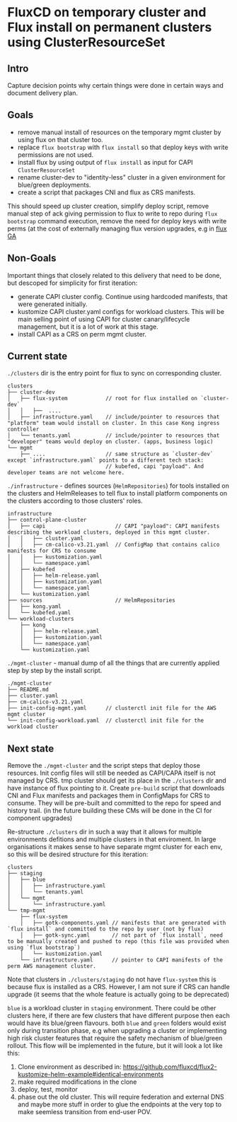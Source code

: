 # FluxCD on temporary cluster and Flux install on permanent clusters using ClusterResourceSet

## Intro

Capture decision points why certain things were done in certain ways and document delivery plan.

## Goals

* remove manual install of resources on the temporary mgmt cluster by using flux on that cluster too.
* replace `flux bootstrap` with `flux install` so that deploy keys with write permissions are not used.
* install flux by using output of `flux install` as input for CAPI `ClusterResourceSet`
* rename cluster-dev to "identity-less" cluster in a given environment for blue/green deployments.
* create a script that packages CNI and flux as CRS manifests.

This should speed up cluster creation, simplify deploy script, remove manual step of ack giving permission to flux to write to repo during `flux bootstrap` command execution, remove the need for deploy keys with write perms (at the cost of externally managing flux version upgrades, e.g in [flux GA](https://github.com/fluxcd/flux2/tree/main/action#automate-flux-updates)

## Non-Goals

Important things that closely related to this delivery that need to be done, but descoped for simplicity for first iteration:

* generate CAPI cluster config. Continue using hardcoded manifests, that were generated initially.
* kustomize CAPI cluster.yaml configs for workload clusters. This will be main selling point of using CAPI for cluster canary/lifecycle management, but it is a lot of work at this stage.
* install CAPI as a CRS on perm mgmt cluster.

## Current state

`./clusters` dir is the entry point for flux to sync on corresponding cluster.
```
clusters
├── cluster-dev
│   ├── flux-system            // root for flux installed on `cluster-dev`
│   │   ├──  ....
│   ├── infrastructure.yaml    // include/pointer to resources that "platform" team would install on cluster. In this case Kong ingress controller
│   └── tenants.yaml           // include/pointer to resources that "developer" teams would deploy on cluster. (apps, business logic)
└── mgmt
    ├── ....                   // same structure as `cluster-dev` except `infrastructure.yaml` points to a different tech stack:
                               // kubefed, capi "payload". And developer teams are not welcome here.
```

`./infrastructure` - defines sources (`HelmRepositories`) for tools installed on the clusters and HelmReleases to tell flux to install platform components on the clusters according to those clusters' roles.
```
infrastructure
├── control-plane-cluster
│   ├── capi                      // CAPI "payload": CAPI manifests describing the workload clusters, deployed in this mgmt cluster.
│   │   ├── cluster.yaml
│   │   ├── cm-calico-v3.21.yaml  // ConfigMap that contains calico manifests for CRS to consume
│   │   ├── kustomization.yaml
│   │   └── namespace.yaml
│   ├── kubefed
│   │   ├── helm-release.yaml
│   │   ├── kustomization.yaml
│   │   └── namespace.yaml
│   └── kustomization.yaml
├── sources                       // HelmRepositories
│   ├── kong.yaml
│   └── kubefed.yaml
└── workload-clusters
    ├── kong
    │   ├── helm-release.yaml
    │   ├── kustomization.yaml
    │   └── namespace.yaml
    └── kustomization.yaml
```

`./mgmt-cluster` - manual dump of all the things that are currently applied step by step by the install script.
```
./mgmt-cluster
├── README.md
├── cluster.yaml
├── cm-calico-v3.21.yaml
├── init-config-mgmt.yaml      // clusterctl init file for the AWS mgmt cluster
└── init-config-workload.yaml  // clusterctl init file for the workload cluster
```

## Next state

Remove the `./mgmt-cluster` and the script steps that deploy those resources. Init config files will still be needed as CAPI/CAPA itself is not managed by CRS.
tmp cluster should get its place in the `./clusters` dir and have instance of flux pointing to it.
Create `pre-build` script that downloads CNI and Flux manifests and packages them in ConfigMaps for CRS to consume. They will be pre-built and committed to the repo for speed and history trail. (in the future building these CMs will be done in the CI for component upgrades)

Re-structure `./clusters` dir in such a way that it allows for multiple environments defitions and multiple clusters in that enviroment. In large organisations it makes sense to have separate mgmt cluster for each env, so this will be desired structure for this iteration:

```
clusters
├── staging
│   ├── blue
│   │   ├── infrastructure.yaml
│   │   └── tenants.yaml
│   └── mgmt
│       └── infrastructure.yaml
└── tmp-mgmt
    ├── flux-system
    │   ├── gotk-components.yaml // manifests that are generated with `flux install` and committed to the repo by user (not by flux)
    │   ├── gotk-sync.yaml       // not part of `flux install`, need to be manually created and pushed to repo (this file was provided when using `flux bootstrap`)
    │   └── kustomization.yaml
    └── infrastructure.yaml      // pointer to CAPI manifests of the perm AWS management cluster.
```
Note that clusters in `./clusters/staging` do not have `flux-system` this is because flux is installed as a CRS. However, I am not sure if CRS can handle upgrade (it seems that the whole feature is actually going to be deprecated)

`blue` is a workload cluster in `staging` environment. There could be other clusters here, if there are few clusters that have different purpose then each would have its blue/green flavours. both `blue` and `green` folders would exist only during transition phase, e.g when upgrading a cluster or implementing high risk cluster features that require the safety mechanism of blue/green rollout.
This flow will be implemented in the future, but it will look a lot like this:
1. Clone environment as described in: https://github.com/fluxcd/flux2-kustomize-helm-example#identical-environments
2. make required modifications in the clone
3. deploy, test, monitor
4. phase out the old cluster.
This will require federation and external DNS and maybe more stuff in order to glue the endpoints at the very top to make seemless transition from end-user POV.
